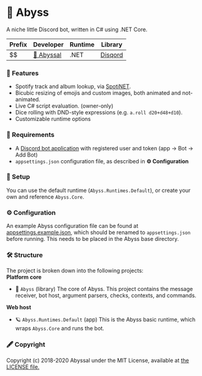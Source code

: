 # 🎀 Abyss
A niche little Discord bot, written in C# using .NET Core.
  
| Prefix     | Developer | Runtime   | Library                                    |
|------------|-----------|--------------------|--------------------------------------------|
| $$         | [🎀 Abyssal](https://github.com/abyssal) | .NET | [Disqord](https://github.com/Quahu/Disqord) | 
  
### 🎉 Features
- Spotify track and album lookup, via [SpotiNET](https://github.com/abyssal/SpotiNET).
- Bicubic resizing of emojis and custom images, both animated and not-animated.
- Live C# script evaluation. (owner-only)
- Dice rolling with DND-style expressions (e.g. `a.roll d20+d48+d10`).
- Customizable runtime options
  
### 👮‍ Requirements
- A [Discord bot application](https://discordapp.com/developers/applications/) with registered user and token (app -> Bot -> Add Bot)
- `appsettings.json` configuration file, as described in **⚙ Configuration**
  
### 🔧 Setup
You can use the default runtime (`Abyss.Runtimes.Default`), or create your own and reference `Abyss.Core`.

### ⚙ Configuration
An example Abyss configuration file can be found at [appsettings.example.json](appsettings.example.json), which should be renamed to `appsettings.json` before running. This needs to be placed in the Abyss base directory.

### 🛠 Structure
The project is broken down into the following projects:     
**Platform core** 
- 🎀 `Abyss` (library) The core of Abyss. This project contains the message receiver, bot host, argument parsers, checks, contexts, and commands.

**Web host**  
- 🪐 `Abyss.Runtimes.Default` (app) This is the Abyss basic runtime, which wraps `Abyss.Core` and runs the bot.  
  
### 🖋 Copyright
Copyright (c) 2018-2020 Abyssal under the MIT License, available at [the LICENSE file.](LICENSE.md)  
